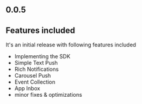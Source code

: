 ## 0.0.5

Features included
- 
 It's an initial release with following features included
 * Implementing the SDK
 * Simple Text Push
 * Rich Notifications
 * Carousel Push
 * Event Collection
 * App Inbox
 * minor fixes & optimizations
 
